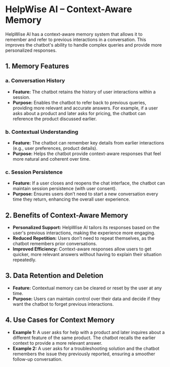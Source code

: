# HelpWise AI – Context-Aware Memory

HelpWise AI has a context-aware memory system that allows it to remember and refer to previous interactions in a conversation. This improves the chatbot's ability to handle complex queries and provide more personalized responses.

## 1. Memory Features

### a. Conversation History
- **Feature:** The chatbot retains the history of user interactions within a session.
- **Purpose:** Enables the chatbot to refer back to previous queries, providing more relevant and accurate answers. For example, if a user asks about a product and later asks for pricing, the chatbot can reference the product discussed earlier.

### b. Contextual Understanding
- **Feature:** The chatbot can remember key details from earlier interactions (e.g., user preferences, product details).
- **Purpose:** Helps the chatbot provide context-aware responses that feel more natural and coherent over time.

### c. Session Persistence
- **Feature:** If a user closes and reopens the chat interface, the chatbot can maintain session persistence (with user consent).
- **Purpose:** Ensures users don’t need to start a new conversation every time they return, enhancing the overall user experience.

## 2. Benefits of Context-Aware Memory

- **Personalized Support:** HelpWise AI tailors its responses based on the user's previous interactions, making the experience more engaging.
- **Reduced Repetition:** Users don’t need to repeat themselves, as the chatbot remembers prior conversations.
- **Improved Efficiency:** Context-aware responses allow users to get quicker, more relevant answers without having to explain their situation repeatedly.

## 3. Data Retention and Deletion
- **Feature:** Contextual memory can be cleared or reset by the user at any time.
- **Purpose:** Users can maintain control over their data and decide if they want the chatbot to forget previous interactions.

## 4. Use Cases for Context Memory
- **Example 1:** A user asks for help with a product and later inquires about a different feature of the same product. The chatbot recalls the earlier context to provide a more relevant answer.
- **Example 2:** A user asks for a troubleshooting solution and the chatbot remembers the issue they previously reported, ensuring a smoother follow-up conversation.
